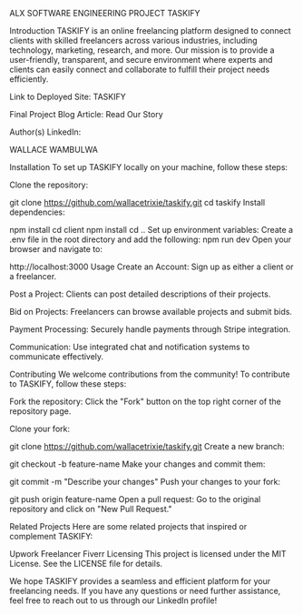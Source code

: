ALX SOFTWARE ENGINEERING PROJECT
TASKIFY

Introduction
TASKIFY is an online freelancing platform designed to connect clients with skilled freelancers across various industries, including technology, marketing, research, and more. Our mission is to provide a user-friendly, transparent, and secure environment where experts and clients can easily connect and collaborate to fulfill their project needs efficiently.

Link to Deployed Site: TASKIFY

Final Project Blog Article: Read Our Story

Author(s) LinkedIn:

WALLACE WAMBULWA


Installation
To set up TASKIFY locally on your machine, follow these steps:

Clone the repository:


git clone https://github.com/wallacetrixie/taskify.git
cd taskify
Install dependencies:

npm install
cd client
npm install
cd ..
Set up environment variables:
Create a .env file in the root directory and add the following:
npm run dev
Open your browser and navigate to:

http://localhost:3000
Usage
Create an Account:
Sign up as either a client or a freelancer.

Post a Project:
Clients can post detailed descriptions of their projects.

Bid on Projects:
Freelancers can browse available projects and submit bids.

Payment Processing:
Securely handle payments through Stripe integration.

Communication:
Use integrated chat and notification systems to communicate effectively.

Contributing
We welcome contributions from the community! To contribute to TASKIFY, follow these steps:

Fork the repository:
Click the "Fork" button on the top right corner of the repository page.

Clone your fork:


git clone https://github.com/wallacetrixie/taskify.git
Create a new branch:

git checkout -b feature-name
Make your changes and commit them:


git commit -m "Describe your changes"
Push your changes to your fork:


git push origin feature-name
Open a pull request:
Go to the original repository and click on "New Pull Request."

Related Projects
Here are some related projects that inspired or complement TASKIFY:

Upwork
Freelancer
Fiverr
Licensing
This project is licensed under the MIT License. See the LICENSE file for details.

We hope TASKIFY provides a seamless and efficient platform for your freelancing needs. If you have any questions or need further assistance, feel free to reach out to us through our LinkedIn profile!






